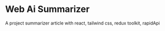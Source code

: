 
# Web Ai Summarizer

A project summarizer article with react, tailwind css, redux toolkit, rapidApi


